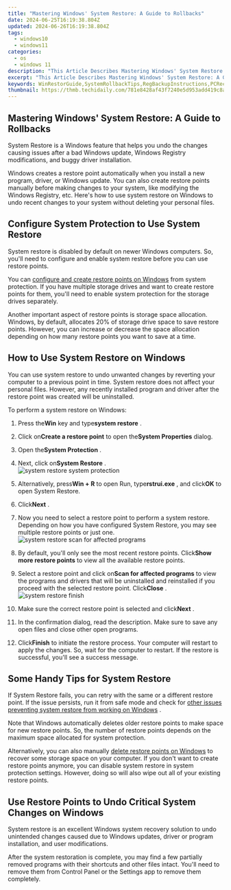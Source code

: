 ```yaml
---
title: "Mastering Windows' System Restore: A Guide to Rollbacks"
date: 2024-06-25T16:19:38.804Z
updated: 2024-06-26T16:19:38.804Z
tags:
  - windows10
  - windows11
categories:
  - os
  - windows 11
description: "This Article Describes Mastering Windows' System Restore: A Guide to Rollbacks"
excerpt: "This Article Describes Mastering Windows' System Restore: A Guide to Rollbacks"
keywords: WinRestorGuide,SystemRollbackTips,RegBackupInstructions,PCRecoverySteps,RestoreSystemFundamentals,BackupWindowsOS,OSUndoChangesMethod
thumbnail: https://thmb.techidaily.com/781e8428af43f7240e5d953add419c8aa194f2d4e4f1f7a9a67dc80aa935e243.jpg
---
```


## Mastering Windows' System Restore: A Guide to Rollbacks

 System Restore is a Windows feature that helps you undo the changes causing issues after a bad Windows update, Windows Registry modifications, and buggy driver installation.

 Windows creates a restore point automatically when you install a new program, driver, or Windows update. You can also create restore points manually before making changes to your system, like modifying the Windows Registry, etc. Here's how to use system restore on Windows to undo recent changes to your system without deleting your personal files.

## Configure System Protection to Use System Restore

 System restore is disabled by default on newer Windows computers. So, you'll need to configure and enable system restore before you can use restore points.

 You can [configure and create restore points on Windows](https://www.makeuseof.com/windows-11-create-restore-point/) from system protection. If you have multiple storage drives and want to create restore points for them, you'll need to enable system protection for the storage drives separately.

 Another important aspect of restore points is storage space allocation. Windows, by default, allocates 20% of storage drive space to save restore points. However, you can increase or decrease the space allocation depending on how many restore points you want to save at a time.

## How to Use System Restore on Windows

 You can use system restore to undo unwanted changes by reverting your computer to a previous point in time. System restore does not affect your personal files. However, any recently installed program and driver after the restore point was created will be uninstalled.

To perform a system restore on Windows:

1. Press the**Win** key and type**system restore** .
2. Click on**Create a restore point** to open the**System Properties** dialog.
3. Open the**System Protection** .
4. Next, click on**System Restore** .  
![system restore system protection](https://static1.makeuseofimages.com/wordpress/wp-content/uploads/2023/04/system-restore-system-protection.jpg)
5. Alternatively, press**Win + R** to open Run, type**rstrui.exe** , and click**OK** to open System Restore.

1. Click**Next** .
2. Now you need to select a restore point to perform a system restore. Depending on how you have configured System Restore, you may see multiple restore points or just one.  
![system restore scan for affected programs](https://static1.makeuseofimages.com/wordpress/wp-content/uploads/2023/04/system-restore-scan-for-affected-programs.jpg)
3. By default, you'll only see the most recent restore points. Click**Show more restore points** to view all the available restore points.
4. Select a restore point and click on**Scan for affected programs** to view the programs and drivers that will be uninstalled and reinstalled if you proceed with the selected restore point. Click**Close** .  
![system restore finish](https://static1.makeuseofimages.com/wordpress/wp-content/uploads/2023/04/system-restore-finish.jpg)
5. Make sure the correct restore point is selected and click**Next** .
6. In the confirmation dialog, read the description. Make sure to save any open files and close other open programs.
7. Click**Finish** to initiate the restore process. Your computer will restart to apply the changes. So, wait for the computer to restart. If the restore is successful, you'll see a success message.

## Some Handy Tips for System Restore

 If System Restore fails, you can retry with the same or a different restore point. If the issue persists, run it from safe mode and check for [other issues preventing system restore from working on Windows](https://www.makeuseof.com/tag/3-check-system-restore-working/) .

 Note that Windows automatically deletes older restore points to make space for new restore points. So, the number of restore points depends on the maximum space allocated for system protection.

 Alternatively, you can also manually [delete restore points on Windows](https://www.makeuseof.com/ways-delete-system-restore-points-in-windows/) to recover some storage space on your computer. If you don't want to create restore points anymore, you can disable system restore in system protection settings. However, doing so will also wipe out all of your existing restore points.

## Use Restore Points to Undo Critical System Changes on Windows

 System restore is an excellent Windows system recovery solution to undo unintended changes caused due to Windows updates, driver or program installation, and user modifications.

 After the system restoration is complete, you may find a few partially removed programs with their shortcuts and other files intact. You'll need to remove them from Control Panel or the Settings app to remove them completely.


<ins class="adsbygoogle"
     style="display:block"
     data-ad-format="autorelaxed"
     data-ad-client="ca-pub-7571918770474297"
     data-ad-slot="1223367746"></ins>



<ins class="adsbygoogle"
     style="display:block"
     data-ad-client="ca-pub-7571918770474297"
     data-ad-slot="8358498916"
     data-ad-format="auto"
     data-full-width-responsive="true"></ins>


